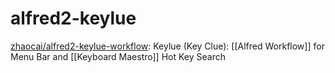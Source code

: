# alfred2-keylue



[zhaocai/alfred2-keylue-workflow](https://github.com/zhaocai/alfred2-keylue-workflow): Keylue (Key Clue): [[Alfred Workflow]] for Menu Bar and [[Keyboard Maestro]] Hot Key Search




